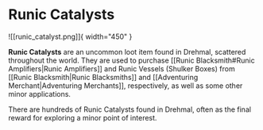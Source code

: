 # Runic Catalysts

![[runic_catalyst.png]]{ width="450" }

**Runic Catalysts** are an uncommon loot item found in Drehmal, scattered throughout the world. They are used to purchase [[Runic Blacksmith#Runic Amplifiers|Runic Amplifiers]] and Runic Vessels (Shulker Boxes) from [[Runic Blacksmith|Runic Blacksmiths]] and [[Adventuring Merchant|Adventuring Merchants]], respectively, as well as some other minor applications.

There are hundreds of Runic Catalysts found in Drehmal, often as the final reward for exploring a minor point of interest.